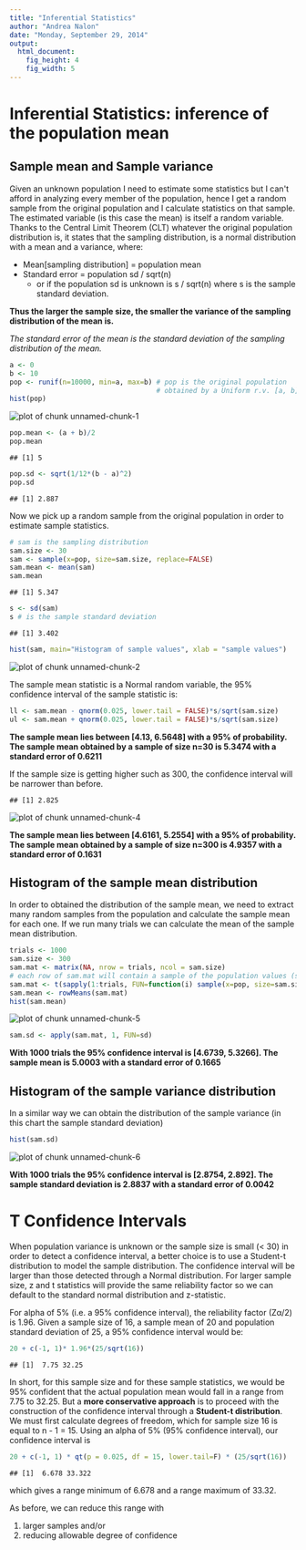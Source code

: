 ```yaml
---
title: "Inferential Statistics"
author: "Andrea Nalon"
date: "Monday, September 29, 2014"
output:
  html_document:
    fig_height: 4
    fig_width: 5
---
```

# Inferential Statistics: inference of the population mean
## Sample mean and Sample variance

Given an unknown population I need to estimate some statistics but I can't afford in analyzing every member of the population, hence I get a random sample from the original population and I calculate statistics on that sample. The estimated variable (is this case the mean) is itself a random variable.
Thanks to the Central Limit Theorem (CLT) whatever the original population distribution is, it states that the sampling distribution, is a normal distribution with a mean and a variance, where:
* Mean[sampling distribution] = population mean
* Standard error = population sd / sqrt(n)
  + or if the population sd is unknown is s / sqrt(n) where s is the sample standard deviation.

**Thus the larger the sample size, the smaller the variance of the sampling distribution of the mean is.**

*The standard error of the mean is the standard deviation of the sampling distribution of the mean.*


```r
a <- 0
b <- 10
pop <- runif(n=10000, min=a, max=b) # pop is the original population
                                    # obtained by a Uniform r.v. [a, b]
hist(pop)
```

![plot of chunk unnamed-chunk-1](figure/unnamed-chunk-1.png) 

```r
pop.mean <- (a + b)/2
pop.mean
```

```
## [1] 5
```

```r
pop.sd <- sqrt(1/12*(b - a)^2)
pop.sd
```

```
## [1] 2.887
```

Now we pick up a random sample from the original population in order to estimate sample statistics.


```r
# sam is the sampling distribution
sam.size <- 30
sam <- sample(x=pop, size=sam.size, replace=FALSE)
sam.mean <- mean(sam)
sam.mean
```

```
## [1] 5.347
```

```r
s <- sd(sam)
s # is the sample standard deviation
```

```
## [1] 3.402
```

```r
hist(sam, main="Histogram of sample values", xlab = "sample values")
```

![plot of chunk unnamed-chunk-2](figure/unnamed-chunk-2.png) 

The sample mean statistic is a Normal random variable, the 95% confidence interval of the sample statistic is:

```r
ll <- sam.mean - qnorm(0.025, lower.tail = FALSE)*s/sqrt(sam.size)
ul <- sam.mean + qnorm(0.025, lower.tail = FALSE)*s/sqrt(sam.size)
```
**The sample mean lies between [4.13, 6.5648] with a 95% of probability. The sample mean obtained by a sample of size n=30 is 5.3474 with a standard error of 0.6211**

If the sample size is getting higher such as 300, the confidence interval will be narrower than before.

```
## [1] 2.825
```

![plot of chunk unnamed-chunk-4](figure/unnamed-chunk-4.png) 

**The sample mean lies between [4.6161, 5.2554] with a 95% of probability. The sample mean obtained by a sample of size n=300 is 4.9357 with a standard error of 0.1631**

## Histogram of the sample mean distribution

In order to obtained the distribution of the sample mean, we need to extract many random samples from the population and calculate the sample mean for each one. If we run many trials we can calculate the mean of the sample mean distribution.


```r
trials <- 1000
sam.size <- 300
sam.mat <- matrix(NA, nrow = trials, ncol = sam.size)
# each row of sam.mat will contain a sample of the population values (sam.size)
sam.mat <- t(sapply(1:trials, FUN=function(i) sample(x=pop, size=sam.size, replace=F)))
sam.mean <- rowMeans(sam.mat)
hist(sam.mean)
```

![plot of chunk unnamed-chunk-5](figure/unnamed-chunk-5.png) 

```r
sam.sd <- apply(sam.mat, 1, FUN=sd)
```

**With 1000 trials the 95% confidence interval is [4.6739, 5.3266]. The sample mean is 5.0003 with a standard error of 0.1665**

## Histogram of the sample variance distribution

In a similar way we can obtain the distribution of the sample variance (in this chart the sample standard deviation)


```r
hist(sam.sd)
```

![plot of chunk unnamed-chunk-6](figure/unnamed-chunk-6.png) 

**With 1000 trials the 95% confidence interval is [2.8754, 2.892]. The sample standard deviation is 2.8837 with a standard error of 0.0042**

# T Confidence Intervals

When population variance is unknown or the sample size is small (< 30) in order to detect a confidence interval, a better choice is to use a Student-t distribution to model the sample distribution. The confidence interval will be larger than those detected through a Normal distribution.
For larger sample size, z and t statistics will provide the same reliability factor so we can default to the standard normal distribution and z-statistic.

For alpha of 5% (i.e. a 95% confidence interval), the reliability factor (Zα/2) is 1.96. Given a sample size of 16, a sample mean of 20 and population standard deviation of 25, a 95% confidence interval would be:

```r
20 + c(-1, 1)* 1.96*(25/sqrt(16))
```

```
## [1]  7.75 32.25
```
In short, for this sample size and for these sample statistics, we would be 95% confident that the actual population mean would fall in a range from 7.75 to 32.25. But a **more conservative approach** is to proceed with the construction of the confidence interval through a **Student-t distribution**. We must first calculate degrees of freedom, which for sample size 16 is equal to n - 1 = 15. 
Using an alpha of 5% (95% confidence interval), our confidence interval is

```r
20 + c(-1, 1) * qt(p = 0.025, df = 15, lower.tail=F) * (25/sqrt(16))
```

```
## [1]  6.678 33.322
```
which gives a range minimum of 6.678 and a range maximum of 33.32.

As before, we can reduce this range with

1. larger samples and/or 
2. reducing allowable degree of confidence
